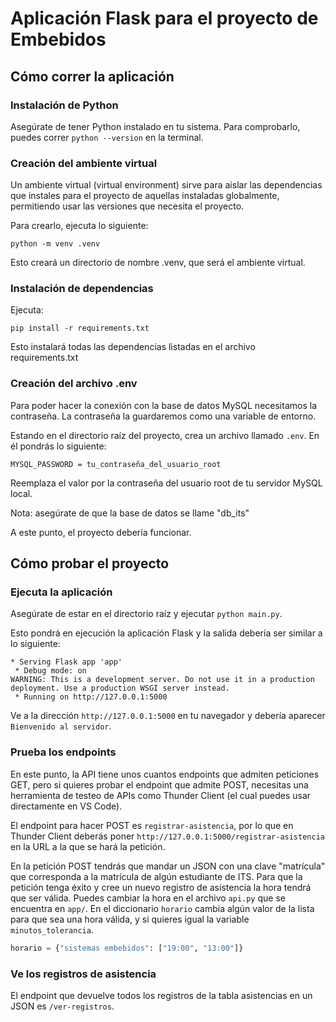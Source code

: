 # Aplicación Flask para el proyecto de Embebidos

## Cómo correr la aplicación

### Instalación de Python
Asegúrate de tener Python instalado en tu sistema. Para comprobarlo, puedes correr `python --version` en la terminal.

### Creación del ambiente virtual
Un ambiente virtual (virtual environment) sirve para aislar las dependencias que instales para el proyecto de aquellas instaladas globalmente, permitiendo usar las versiones que necesita el proyecto.

Para crearlo, ejecuta lo siguiente:
```
python -m venv .venv
```

Esto creará un directorio de nombre .venv, que será el ambiente virtual. 

### Instalación de dependencias
Ejecuta:
```
pip install -r requirements.txt
```
Esto instalará todas las dependencias listadas en el archivo requirements.txt

### Creación del archivo .env 
Para poder hacer la conexión con la base de datos MySQL necesitamos la contraseña. La contraseña la guardaremos como una variable de entorno.

Estando en el directorio raíz del proyecto, crea un archivo llamado `.env`. En él pondrás lo siguiente:
```
MYSQL_PASSWORD = tu_contraseña_del_usuario_root
```

Reemplaza el valor por la contraseña del usuario root de tu servidor MySQL local. 

Nota: asegúrate de que la base de datos se llame "db_its"

A este punto, el proyecto debería funcionar. 


## Cómo probar el proyecto

### Ejecuta la aplicación
Asegúrate de estar en el directorio raíz y ejecutar `python main.py`.

Esto pondrá en ejecución la aplicación Flask y la salida debería ser similar a lo siguiente:
```
* Serving Flask app 'app'
 * Debug mode: on
WARNING: This is a development server. Do not use it in a production deployment. Use a production WSGI server instead.
 * Running on http://127.0.0.1:5000
```

Ve a la dirección `http://127.0.0.1:5000` en tu navegador y debería aparecer `Bienvenido al servidor`.

###  Prueba los endpoints

En este punto, la API tiene unos cuantos endpoints que admiten peticiones GET, pero si quieres probar el endpoint que admite POST, necesitas una herramienta de testeo de APIs como Thunder Client (el cual puedes usar directamente en VS Code). 

El endpoint para hacer POST es `registrar-asistencia`, por lo que en Thunder Client deberás poner `http://127.0.0.1:5000/registrar-asistencia` en la URL a la que se hará la petición. 

En la petición POST tendrás que mandar un JSON con una clave "matrícula" que corresponda a la matrícula de algún estudiante de ITS. Para que la petición tenga éxito y cree un nuevo registro de asistencia la hora tendrá que ser válida. Puedes cambiar la hora en el archivo `api.py` que se encuentra en `app/`. En el diccionario `horario` cambia algún valor de la lista para que sea una hora válida, y si quieres igual la variable `minutos_tolerancia`. 

```python
horario = {"sistemas embebidos": ["19:00", "13:00"]}
```

### Ve los registros de asistencia

El endpoint que devuelve todos los registros de la tabla asistencias en un JSON es `/ver-registros`. 